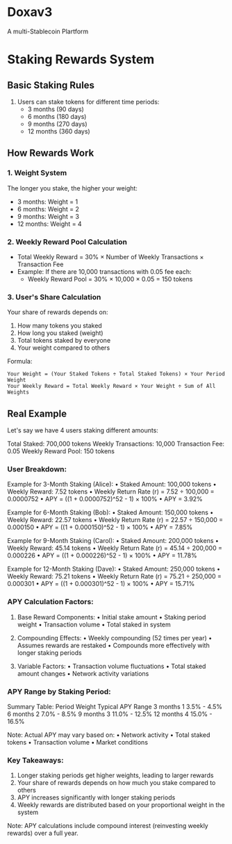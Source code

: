# Doxav3
A multi-Stablecoin Plartform 

# Staking Rewards System 

## Basic Staking Rules
1. Users can stake tokens for different time periods:
   - 3 months (90 days)
   - 6 months (180 days)
   - 9 months (270 days)
   - 12 months (360 days)

## How Rewards Work

### 1. Weight System
The longer you stake, the higher your weight:
- 3 months: Weight = 1
- 6 months: Weight = 2
- 9 months: Weight = 3
- 12 months: Weight = 4

### 2. Weekly Reward Pool Calculation
- Total Weekly Reward = 30% × Number of Weekly Transactions × Transaction Fee
- Example: If there are 10,000 transactions with 0.05 fee each:
  - Weekly Reward Pool = 30% × 10,000 × 0.05 = 150 tokens

### 3. User's Share Calculation
Your share of rewards depends on:
1. How many tokens you staked
2. How long you staked (weight)
3. Total tokens staked by everyone
4. Your weight compared to others

Formula:
```
Your Weight = (Your Staked Tokens ÷ Total Staked Tokens) × Your Period Weight
Your Weekly Reward = Total Weekly Reward × Your Weight ÷ Sum of All Weights
```

## Real Example

Let's say we have 4 users staking different amounts:

Total Staked: 700,000 tokens
Weekly Transactions: 10,000
Transaction Fee: 0.05
Weekly Reward Pool: 150 tokens

### User Breakdown:

Example for 3-Month Staking (Alice):
• Staked Amount: 100,000 tokens
• Weekly Reward: 7.52 tokens
• Weekly Return Rate (r) = 7.52 ÷ 100,000 = 0.0000752
• APY = ((1 + 0.0000752)^52 - 1) × 100%
• APY = 3.92%

Example for 6-Month Staking (Bob):
• Staked Amount: 150,000 tokens
• Weekly Reward: 22.57 tokens
• Weekly Return Rate (r) = 22.57 ÷ 150,000 = 0.000150
• APY = ((1 + 0.000150)^52 - 1) × 100%
• APY = 7.85%

Example for 9-Month Staking (Carol):
• Staked Amount: 200,000 tokens
• Weekly Reward: 45.14 tokens
• Weekly Return Rate (r) = 45.14 ÷ 200,000 = 0.000226
• APY = ((1 + 0.000226)^52 - 1) × 100%
• APY = 11.78%

Example for 12-Month Staking (Dave):
• Staked Amount: 250,000 tokens
• Weekly Reward: 75.21 tokens
• Weekly Return Rate (r) = 75.21 ÷ 250,000 = 0.000301
• APY = ((1 + 0.000301)^52 - 1) × 100%
• APY = 15.71%

###  APY Calculation Factors:
1. Base Reward Components:
   • Initial stake amount
   • Staking period weight
   • Transaction volume
   • Total staked in system

2. Compounding Effects:
   • Weekly compounding (52 times per year)
   • Assumes rewards are restaked
   • Compounds more effectively with longer staking periods

3. Variable Factors:
   • Transaction volume fluctuations
   • Total staked amount changes
   • Network activity variations

### APY Range by Staking Period:
Summary Table:
Period    Weight    Typical APY Range
3 months    1       3.5% - 4.5%
6 months    2       7.0% - 8.5%
9 months    3       11.0% - 12.5%
12 months   4       15.0% - 16.5%

Note: Actual APY may vary based on:
• Network activity
• Total staked tokens
• Transaction volume
• Market conditions

### Key Takeaways:
1. Longer staking periods get higher weights, leading to larger rewards
2. Your share of rewards depends on how much you stake compared to others
3. APY increases significantly with longer staking periods
4. Weekly rewards are distributed based on your proportional weight in the system

Note: APY calculations include compound interest (reinvesting weekly rewards) over a full year.

